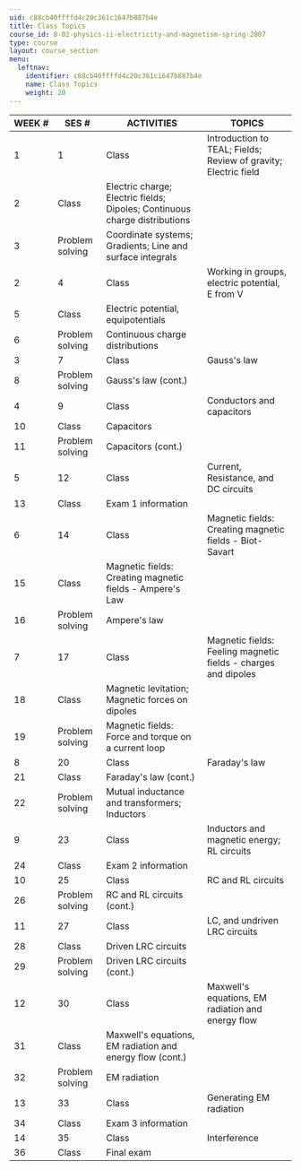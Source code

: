 ```yaml
---
uid: c88cb40ffffd4c20c361c1647b887b4e
title: Class Topics
course_id: 8-02-physics-ii-electricity-and-magnetism-spring-2007
type: course
layout: course_section
menu:
  leftnav:
    identifier: c88cb40ffffd4c20c361c1647b887b4e
    name: Class Topics
    weight: 20
---
```


| WEEK # | SES # | ACTIVITIES | TOPICS |
| --- | --- | --- | --- |
| 1 | 1 | Class | Introduction to TEAL; Fields; Review of gravity; Electric field |
| 2 | Class | Electric charge; Electric fields; Dipoles; Continuous charge distributions |
| 3 | Problem solving | Coordinate systems; Gradients; Line and surface integrals |
| 2 | 4 | Class | Working in groups, electric potential, E from V |
| 5 | Class | Electric potential, equipotentials |
| 6 | Problem solving | Continuous charge distributions |
| 3 | 7 | Class | Gauss's law |
| 8 | Problem solving | Gauss's law (cont.) |
| 4 | 9 | Class | Conductors and capacitors |
| 10 | Class | Capacitors |
| 11 | Problem solving | Capacitors (cont.) |
| 5 | 12 | Class | Current, Resistance, and DC circuits |
| 13 | Class | Exam 1 information |
| 6 | 14 | Class | Magnetic fields: Creating magnetic fields - Biot-Savart |
| 15 | Class | Magnetic fields: Creating magnetic fields - Ampere's Law |
| 16 | Problem solving | Ampere's law |
| 7 | 17 | Class | Magnetic fields: Feeling magnetic fields - charges and dipoles |
| 18 | Class | Magnetic levitation; Magnetic forces on dipoles |
| 19 | Problem solving | Magnetic fields: Force and torque on a current loop |
| 8 | 20 | Class | Faraday's law |
| 21 | Class | Faraday's law (cont.) |
| 22 | Problem solving | Mutual inductance and transformers; Inductors |
| 9 | 23 | Class | Inductors and magnetic energy; RL circuits |
| 24 | Class | Exam 2 information |
| 10 | 25 | Class | RC and RL circuits |
| 26 | Problem solving | RC and RL circuits (cont.) |
| 11 | 27 | Class | LC, and undriven LRC circuits |
| 28 | Class | Driven LRC circuits |
| 29 | Problem solving | Driven LRC circuits (cont.) |
| 12 | 30 | Class | Maxwell's equations, EM radiation and energy flow |
| 31 | Class | Maxwell's equations, EM radiation and energy flow (cont.) |
| 32 | Problem solving | EM radiation |
| 13 | 33 | Class | Generating EM radiation |
| 34 | Class | Exam 3 information |
| 14 | 35 | Class | Interference |
| 36 | Class | Final exam